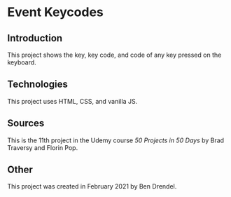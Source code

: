 # Event Keycodes

## Introduction

This project shows the key, key code, and code of any key pressed on the keyboard.

## Technologies

This project uses HTML, CSS, and vanilla JS.

## Sources

This is the 11th project in the Udemy course _50 Projects in 50 Days_ by Brad Traversy and Florin Pop.

## Other

This project was created in February 2021 by Ben Drendel.
